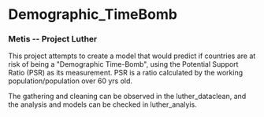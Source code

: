 # Demographic_TimeBomb

### Metis -- Project Luther

This project attempts to create a model that would predict if countries are at risk of being a "Demographic Time-Bomb", using the Potential Support Ratio (PSR) as its measurement. PSR is a ratio calculated by the working population/population over 60 yrs old. 

The gathering and cleaning can be observed in the luther_dataclean, and the analysis and models can be checked in luther_analyis. 

